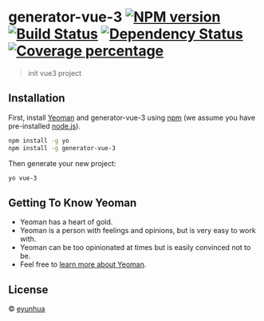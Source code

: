 # generator-vue-3 [![NPM version][npm-image]][npm-url] [![Build Status][travis-image]][travis-url] [![Dependency Status][daviddm-image]][daviddm-url] [![Coverage percentage][coveralls-image]][coveralls-url]
> init vue3 project

## Installation

First, install [Yeoman](http://yeoman.io) and generator-vue-3 using [npm](https://www.npmjs.com/) (we assume you have pre-installed [node.js](https://nodejs.org/)).

```bash
npm install -g yo
npm install -g generator-vue-3
```

Then generate your new project:

```bash
yo vue-3
```

## Getting To Know Yeoman

 * Yeoman has a heart of gold.
 * Yeoman is a person with feelings and opinions, but is very easy to work with.
 * Yeoman can be too opinionated at times but is easily convinced not to be.
 * Feel free to [learn more about Yeoman](http://yeoman.io/).

## License

 © [eyunhua]()


[npm-image]: https://badge.fury.io/js/generator-vue-3.svg
[npm-url]: https://npmjs.org/package/generator-vue-3
[travis-image]: https://travis-ci.com/eyunhua/generator-vue-3.svg?branch=master
[travis-url]: https://travis-ci.com/eyunhua/generator-vue-3
[daviddm-image]: https://david-dm.org/eyunhua/generator-vue-3.svg?theme=shields.io
[daviddm-url]: https://david-dm.org/eyunhua/generator-vue-3
[coveralls-image]: https://coveralls.io/repos/eyunhua/generator-vue-3/badge.svg
[coveralls-url]: https://coveralls.io/r/eyunhua/generator-vue-3
